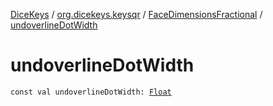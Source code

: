 [DiceKeys](../../index.md) / [org.dicekeys.keysqr](../index.md) / [FaceDimensionsFractional](index.md) / [undoverlineDotWidth](./undoverline-dot-width.md)

# undoverlineDotWidth

`const val undoverlineDotWidth: `[`Float`](https://kotlinlang.org/api/latest/jvm/stdlib/kotlin/-float/index.html)